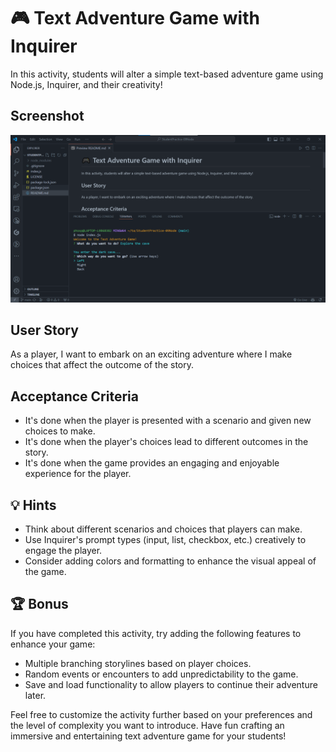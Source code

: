 # 🎮 Text Adventure Game with Inquirer

In this activity, students will alter a simple text-based adventure game using Node.js, Inquirer, and their creativity!

## Screenshot

![screenshot](/images/screenshot.png)

## User Story

As a player, I want to embark on an exciting adventure where I make choices that affect the outcome of the story.

## Acceptance Criteria

- It's done when the player is presented with a scenario and given new choices to make.
- It's done when the player's choices lead to different outcomes in the story.
- It's done when the game provides an engaging and enjoyable experience for the player.

## 💡 Hints

- Think about different scenarios and choices that players can make.
- Use Inquirer's prompt types (input, list, checkbox, etc.) creatively to engage the player.
- Consider adding colors and formatting to enhance the visual appeal of the game.

## 🏆 Bonus

If you have completed this activity, try adding the following features to enhance your game:

- Multiple branching storylines based on player choices.
- Random events or encounters to add unpredictability to the game.
- Save and load functionality to allow players to continue their adventure later.

Feel free to customize the activity further based on your preferences and the level of complexity you want to introduce. Have fun crafting an immersive and entertaining text adventure game for your students!
